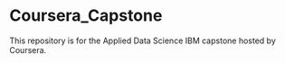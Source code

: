 # Coursera_Capstone
This repository is for the Applied Data Science IBM capstone hosted by Coursera.
